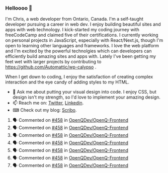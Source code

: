 ### Helloooo 👋

I'm Chris, a web developer from Ontario, Canada. I'm a self-taught developer pursuing a career in web dev. I enjoy building beautiful sites and apps with web technology.
I kick-started my coding journey with freeCodeCamp and claimed five of their certifications.  I currently working on personal projects in JavaScript, especially with React/Next.js, though I'm open to learning other languages and frameworks. I love the web platform and I'm excited by the powerful technolgies which can developers can efficiently build amazing sites and apps with. Lately I've been getting my feet wet with larger projects by contributing to https://github.com/Automattic/wp-calypso .

When I get down to coding, I enjoy the satisfaction of creating complex interaction and the eye candy of adding styles to my HTML. 

- 💬 Ask me about putting your visual design into code. I enjoy CSS, but design isn't my strength, so I'd love to implement your amazing design.
- 📫 Reach me on: [Twitter](https://twitter.com/Christo28120856), [Linkedin](https://www.linkedin.com/in/christopher-stevers-07b9a5204/).
- ⌨ Check out my blog: [Scribo](https://christopherstevers.cf).
<!--
**Christopher-Stevers/Christopher-Stevers** is a ✨ _special_ ✨ repository because its `README.md` (this file) appears on your GitHub profile.

Here are some ideas to get you started:

- 🔭 I’m currently working on ...
- 🌱 I’m currently learning ...
- 👯 I’m looking to collaborate on ...
- 🤔 I’m looking for help with ...
- 😄 Pronouns: ...
- ⚡ Fun fact: ...
-->

<!--START_SECTION:activity-->
1. 🗣 Commented on [#458](https://github.com/OpenQDev/OpenQ-Frontend/issues/458) in [OpenQDev/OpenQ-Frontend](https://github.com/OpenQDev/OpenQ-Frontend)
2. 🗣 Commented on [#458](https://github.com/OpenQDev/OpenQ-Frontend/issues/458) in [OpenQDev/OpenQ-Frontend](https://github.com/OpenQDev/OpenQ-Frontend)
3. 🗣 Commented on [#458](https://github.com/OpenQDev/OpenQ-Frontend/issues/458) in [OpenQDev/OpenQ-Frontend](https://github.com/OpenQDev/OpenQ-Frontend)
4. 🗣 Commented on [#458](https://github.com/OpenQDev/OpenQ-Frontend/issues/458) in [OpenQDev/OpenQ-Frontend](https://github.com/OpenQDev/OpenQ-Frontend)
5. 🗣 Commented on [#458](https://github.com/OpenQDev/OpenQ-Frontend/issues/458) in [OpenQDev/OpenQ-Frontend](https://github.com/OpenQDev/OpenQ-Frontend)
6. 🗣 Commented on [#458](https://github.com/OpenQDev/OpenQ-Frontend/issues/458) in [OpenQDev/OpenQ-Frontend](https://github.com/OpenQDev/OpenQ-Frontend)
7. 🗣 Commented on [#458](https://github.com/OpenQDev/OpenQ-Frontend/issues/458) in [OpenQDev/OpenQ-Frontend](https://github.com/OpenQDev/OpenQ-Frontend)
<!--END_SECTION:activity-->
